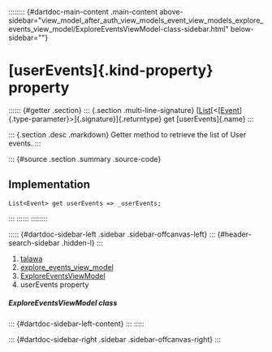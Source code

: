 :::::::: {#dartdoc-main-content .main-content above-sidebar="view_model_after_auth_view_models_event_view_models_explore_events_view_model/ExploreEventsViewModel-class-sidebar.html" below-sidebar=""}
<div>

# [userEvents]{.kind-property} property

</div>

:::::: {#getter .section}
::: {.section .multi-line-signature}
[[List](https://api.flutter.dev/flutter/dart-core/List-class.html)[\<[[Event](../../models_events_event_model/Event-class.html)]{.type-parameter}\>]{.signature}]{.returntype}
get [userEvents]{.name}
:::

::: {.section .desc .markdown}
Getter method to retrieve the list of User events.
:::

::: {#source .section .summary .source-code}
## Implementation

``` language-dart
List<Event> get userEvents => _userEvents;
```
:::
::::::
::::::::

::::: {#dartdoc-sidebar-left .sidebar .sidebar-offcanvas-left}
::: {#header-search-sidebar .hidden-l}
:::

1.  [talawa](../../index.html)
2.  [explore_events_view_model](../../view_model_after_auth_view_models_event_view_models_explore_events_view_model/)
3.  [ExploreEventsViewModel](../../view_model_after_auth_view_models_event_view_models_explore_events_view_model/ExploreEventsViewModel-class.html)
4.  userEvents property

##### ExploreEventsViewModel class

::: {#dartdoc-sidebar-left-content}
:::
:::::

::: {#dartdoc-sidebar-right .sidebar .sidebar-offcanvas-right}
:::
